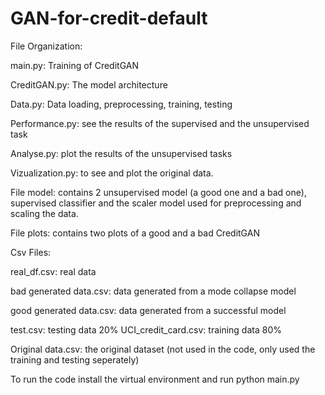 # GAN-for-credit-default
File Organization:

main.py: Training of CreditGAN

CreditGAN.py: The model architecture

Data.py: Data loading, preprocessing, training, testing

Performance.py: see the results of the supervised and the 
unsupervised task

Analyse.py: plot the results of the unsupervised tasks

Vizualization.py: to see and plot the original data.

File model: contains 2 unsupervised model (a good one and a bad one), supervised classifier and the scaler model used for preprocessing and scaling the data.

File plots: contains two plots of a good and a bad CreditGAN

Csv Files:

real_df.csv: real data 

bad generated data.csv: data generated from a mode collapse model

good generated data.csv: data generated from a successful model


test.csv: testing data 20%
UCI_credit_card.csv: training data 80%

Original data.csv: the original dataset (not used in the code, only used the training and testing seperately)

To run the code install the virtual environment and run python main.py
